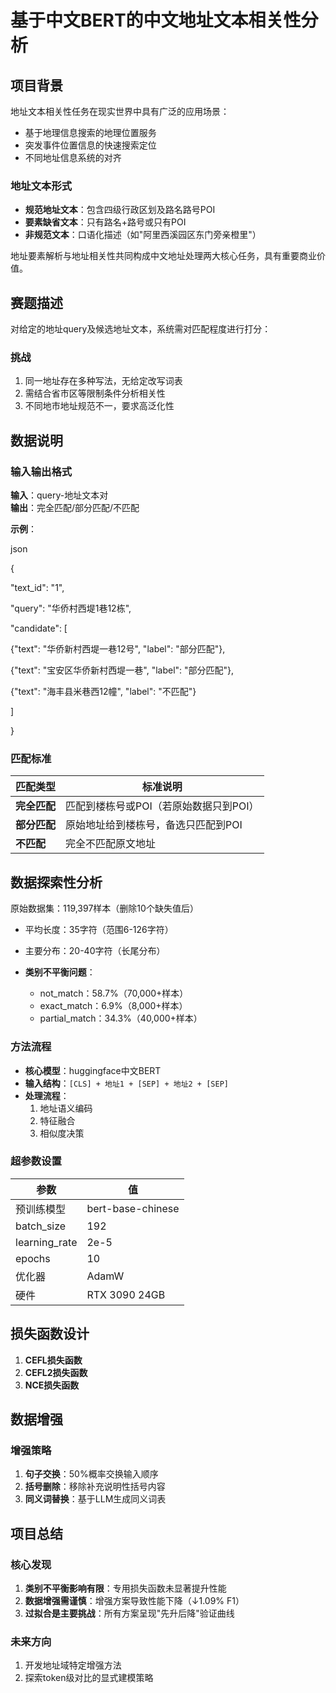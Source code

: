 # 基于中文BERT的中文地址文本相关性分析


## 项目背景
地址文本相关性任务在现实世界中具有广泛的应用场景：
- 基于地理信息搜索的地理位置服务
- 突发事件位置信息的快速搜索定位
- 不同地址信息系统的对齐

### 地址文本形式
- **规范地址文本**：包含四级行政区划及路名路号POI
- **要素缺省文本**：只有路名+路号或只有POI
- **非规范文本**：口语化描述（如"阿里西溪园区东门旁亲橙里"）

地址要素解析与地址相关性共同构成中文地址处理两大核心任务，具有重要商业价值。

## 赛题描述
对给定的地址query及候选地址文本，系统需对匹配程度进行打分：

### 挑战
1. 同一地址存在多种写法，无给定改写词表
2. 需结合省市区等限制条件分析相关性
3. 不同地市地址规范不一，要求高泛化性

## 数据说明
### 输入输出格式
**输入**：query-地址文本对  
**输出**：完全匹配/部分匹配/不匹配  

**示例**：

json

{

"text_id": "1",

"query": "华侨村西堤1巷12栋",

"candidate": [

{"text": "华侨新村西堤一巷12号", "label": "部分匹配"},

{"text": "宝安区华侨新村西堤一巷", "label": "部分匹配"},

{"text": "海丰县米巷西12幢", "label": "不匹配"}

]

}

### 匹配标准
| 匹配类型 | 标准说明 |
|---------|---------|
| **完全匹配** | 匹配到楼栋号或POI（若原始数据只到POI） |
| **部分匹配** | 原始地址给到楼栋号，备选只匹配到POI |
| **不匹配** | 完全不匹配原文地址 |

## 数据探索性分析
原始数据集：119,397样本（删除10个缺失值后）
- 平均长度：35字符（范围6-126字符）
- 主要分布：20-40字符（长尾分布）


- **类别不平衡问题**：
  - not_match：58.7%（70,000+样本）
  - exact_match：6.9%（8,000+样本）
  - partial_match：34.3%（40,000+样本）


### 方法流程

- **核心模型**：huggingface中文BERT
- **输入结构**：`[CLS] + 地址1 + [SEP] + 地址2 + [SEP]`
- **处理流程**：
  1. 地址语义编码
  2. 特征融合
  3. 相似度决策

### 超参数设置
| 参数 | 值 |
|------|----|
| 预训练模型 | bert-base-chinese |
| batch_size | 192 |
| learning_rate | 2e-5 |
| epochs | 10 |
| 优化器 | AdamW |
| 硬件 | RTX 3090 24GB |

## 损失函数设计
1. **CEFL损失函数**
2. **CEFL2损失函数**
3. **NCE损失函数**



## 数据增强
### 增强策略
1. **句子交换**：50%概率交换输入顺序
2. **括号删除**：移除补充说明性括号内容
3. **同义词替换**：基于LLM生成同义词表


## 项目总结
### 核心发现
1. **类别不平衡影响有限**：专用损失函数未显著提升性能
2. **数据增强需谨慎**：增强方案导致性能下降（↓1.09% F1）
3. **过拟合是主要挑战**：所有方案呈现"先升后降"验证曲线


### 未来方向
1. 开发地址域特定增强方法
2. 探索token级对比的显式建模策略

